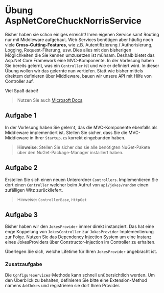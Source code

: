 # Übung AspNetCoreChuckNorrisService

Bisher haben sie schon einiges erreicht! Ihren eigenen Service samt Routing nur mit Middleware aufgebaut. Web Services benötigen aber häufig noch viele **Cross-Cutting-Features**, wie z.B. Autentifizierung / Authorisierung, Logging, Request-Filterung, usw. Dies alles mit den bisherigen Möglichkeiten die Sie kennen umzusetzen ist mühsam. Deshalb bietet das Asp.Net Core Framework eine MVC-Komponente. In der Vorlesung haben Sie bereits gelernt, was ein `Controller` ist und wie er definiert wird. In dieser Übung wollen wir das gelernte nun vertiefen. Statt wie bisher mittels direktem definieren über Middleware, bauen wir unsere API mit Hilfe von Controller auf.

Viel Spaß dabei!

> Nutzen Sie auch [Microsoft Docs](https://docs.microsoft.com).

## Aufgabe 1

In der Vorlesung haben Sie gelernt, das die MVC-Komponente ebenfalls als Middleware implementiert ist.
Stellen Sie sicher, dass Sie die MVC-Middleware in Ihrer `Startup.cs` korrekt eingebunden haben.

> **Hinweise**: Stellen Sie sicher das sie alle benötigten NuGet-Pakete über den NuGet-Package-Manager installiert haben.

## Aufgabe 2

Erstellen Sie sich einen neuen Unterordner `Controllers`. Implementieren Sie dort einen `Controller` welcher beim Aufruf von `api/jokes/random` einen zufälligen Witz zurückliefert.

> Hinweise: `ControllerBase`, `HttpGet`

## Aufgabe 3

Bisher haben wir den `JokesProvider` immer direkt instanziert. Das hat eine enge Koppelung von `JokesController` zur `JokesProvider` Implementierung zur Folge. Nutzen Sie das Dependency Injection System um eine Instanz eines JokesProviders über Constructor-Injection im Controller zu erhalten.

Überlegen Sie sich, welche Lifetime für Ihren `JokesProvider` angebracht ist.

### Zusatzaufgabe

Die `ConfigureServices`-Methode kann schnell unübersichtlich werden. Um den Überblick zu behalten, definieren Sie bitte eine Extension-Method namens `AddJokes` und registrieren sie dort Ihren Provider.
